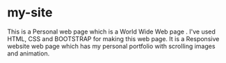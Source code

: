 # my-site
This is a Personal web page which is a  World Wide Web page . I've used HTML, CSS and BOOTSTRAP for making this web page. It is a Responsive website web page which has my personal portfolio with scrolling images and animation. 
